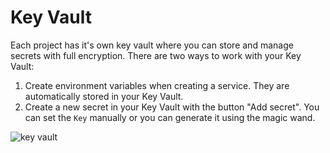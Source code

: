 ﻿---
sidebar_position: 2
---

# Key Vault

Each project has it's own key vault where you can store and manage secrets with full encryption. There are two ways to work with your Key Vault:
1. Create environment variables when creating a service. They are automatically stored in your Key Vault.
2. Create a new secret in your Key Vault with the button "Add secret". You can set the `Key` manually or you can generate it using the magic wand.

![key vault](https://imagedelivery.net/T7YEW5IAgZJ0dY4-LDTpyQ/9d92bf00-cd58-4fa8-ae09-0b4551c56400/jpeg)